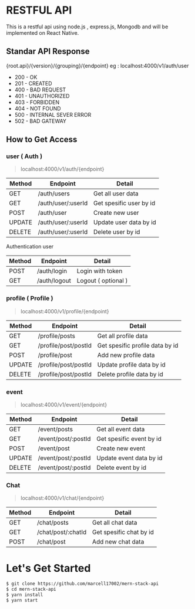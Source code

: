 # RESTFUL API

This is a restful api using node.js , express.js, Mongodb and will be implemented on React Native.

## Standar API Response

{root.api}/{version}/{grouping}/{endpoint}
eg : localhost:4000/v1/auth/user

- 200 - OK
- 201 - CREATED
- 400 - BAD REQUEST
- 401 - UNAUTHORIZED
- 403 - FORBIDDEN
- 404 - NOT FOUND
- 500 - INTERNAL SEVER ERROR
- 502 - BAD GATEWAY

## How to Get Access

### user ( Auth )

> localhost:4000/v1/auth/{endpoint}

| Method | Endpoint           | Detail                  |
| ------ | ------------------ | ----------------------- |
| GET    | /auth/users        | Get all user data       |
| GET    | /auth/user/:userId | Get spesific user by id |
| POST   | /auth/user         | Create new user         |
| UPDATE | /auth/user/:userId | Update user data by id  |
| DELETE | /auth/user/:userId | Delete user by id       |

Authentication user

| Method | Endpoint     | Detail              |
| ------ | ------------ | ------------------- |
| POST   | /auth/login  | Login with token    |
| GET    | /auth/logout | Logout ( optional ) |

### profile ( Profile )

> localhost:4000/v1/profile/{endpoint}

| Method | Endpoint             | Detail                          |
| ------ | -------------------- | ------------------------------- |
| GET    | /profile/posts       | Get all profile data            |
| GET    | /profile/post/postId | Get spesific profile data by id |
| POST   | /profile/post        | Add new profile data            |
| UPDATE | /profile/post/postId | Update profile data by id       |
| DELETE | /profile/post/postId | Delete profile data by id       |

### event

> localhost:4000/v1/event/{endpoint}

| Method | Endpoint            | Detail                   |
| ------ | ------------------- | ------------------------ |
| GET    | /event/posts        | Get all event data       |
| GET    | /event/post/:postId | Get spesific event by id |
| POST   | /event/post         | Create new event         |
| UPDATE | /event/post/:postId | Update event data by id  |
| DELETE | /event/post/:postId | Delete event by id       |

### Chat

> localhost:4000/v1/chat/{endpoint}

| Method | Endpoint           | Detail                  |
| ------ | ------------------ | ----------------------- |
| GET    | /chat/posts        | Get all chat data       |
| GET    | /chat/post/:chatId | Get spesific chat by id |
| POST   | /chat/post         | Add new chat data       |

# Let's Get Started

```sh
$ git clone https://github.com/marcell17002/mern-stack-api
$ cd mern-stack-api
$ yarn install
$ yarn start
```

